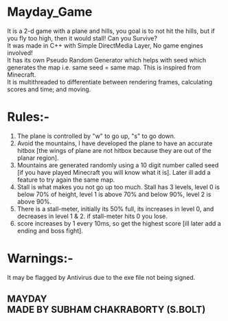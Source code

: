 # Mayday_Game
It is a 2-d game with a plane and hills, you goal is to not hit the hills, but if you fly too high, then it would stall! Can you Survive? <br>
It was made in C++ with Simple DirectMedia Layer, No game engines involved! <br>
It has its own Pseudo Random Generator which helps with seed which generates the map i.e. same seed = same map. This is inspired from Minecraft.<br>
It is multithreaded to differentiate between rendering frames, calculating scores and time; and moving.<br>

# Rules:-
1. The plane is controlled by "w" to go up, "s" to go down.
2. Avoid the mountains, I have developed the plane to have an accurate hitbox [the wings of plane are not hitbox because they are out of the planar region].
3. Mountains are generated randomly using a 10 digit number called seed [if you have played Minecraft you will know what it is]. Later ill add a feature to try again the same map.
4. Stall is what makes you not go up too much. Stall has 3 levels, level 0 is below 70% of height, level 1 is above 70% and below 90%, level 2 is above 90%.
5. There is a stall-meter, initially its 50% full, its increases in level 0, and decreases in level 1 & 2. if stall-meter hits 0 you lose.
6. score increases by 1 every 10ms, so get the highest score [ill later add a ending and boss fight].

# Warnings:-
It may be flagged by Antivirus due to the exe file not being signed.

<div id="toc">
  <ul style="list-style: none">
    <summary>
      <h2> MAYDAY <br>
MADE BY SUBHAM CHAKRABORTY (S.BOLT) </h2>
    </summary>
  </ul>
</div>
